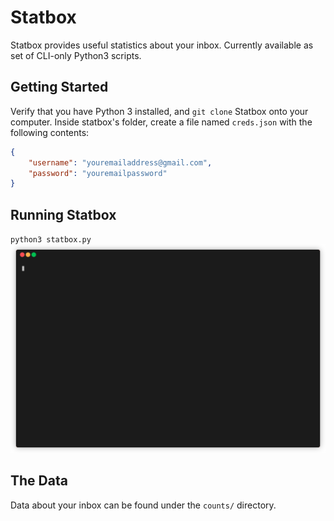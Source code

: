 # Statbox

Statbox provides useful statistics about your inbox. Currently available as set of CLI-only Python3 scripts.

## Getting Started
Verify that you have Python 3 installed, and `git clone` Statbox onto your computer.
Inside statbox's folder, create a file named `creds.json` with the following contents:
```json
{
    "username": "youremailaddress@gmail.com",
    "password": "youremailpassword"
}
```

## Running Statbox
`python3 statbox.py`
![Running Statbox](gifs/use.gif)

## The Data
Data about your inbox can be found under the `counts/` directory.